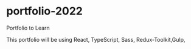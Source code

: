 # portfolio-2022
Portfolio to Learn



This portfolio will be using React, TypeScript, Sass, Redux-Toolkit,Gulp,

